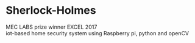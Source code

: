 # Sherlock-Holmes
MEC LABS prize winner EXCEL 2017  
iot-based home security system using Raspberry pi, python and openCV  
